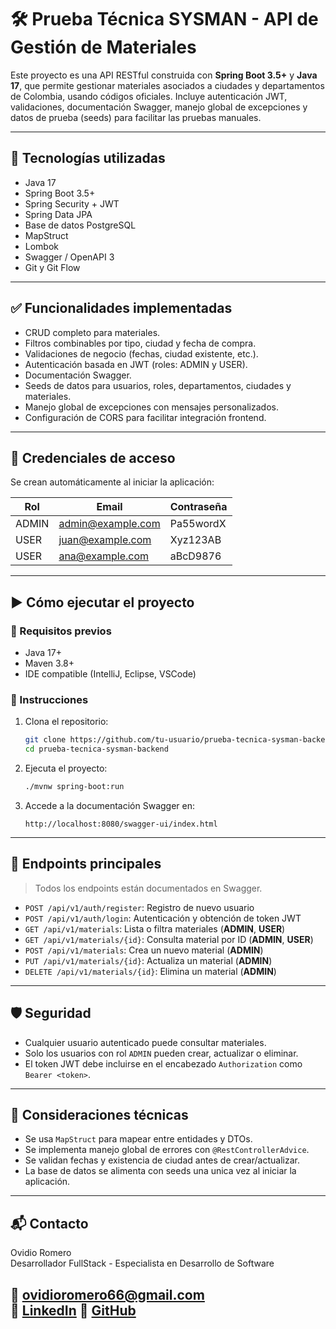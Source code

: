 # 🛠️ Prueba Técnica SYSMAN - API de Gestión de Materiales

Este proyecto es una API RESTful construida con **Spring Boot 3.5+** y **Java 17**, que permite gestionar materiales asociados a ciudades y departamentos de Colombia, usando códigos oficiales. Incluye autenticación JWT, validaciones, documentación Swagger, manejo global de excepciones y datos de prueba (seeds) para facilitar las pruebas manuales.

---

## 🚀 Tecnologías utilizadas

- Java 17
- Spring Boot 3.5+
- Spring Security + JWT
- Spring Data JPA
- Base de datos PostgreSQL
- MapStruct
- Lombok
- Swagger / OpenAPI 3
- Git y Git Flow

---

## ✅ Funcionalidades implementadas

- CRUD completo para materiales.
- Filtros combinables por tipo, ciudad y fecha de compra.
- Validaciones de negocio (fechas, ciudad existente, etc.).
- Autenticación basada en JWT (roles: ADMIN y USER).
- Documentación Swagger.
- Seeds de datos para usuarios, roles, departamentos, ciudades y materiales.
- Manejo global de excepciones con mensajes personalizados.
- Configuración de CORS para facilitar integración frontend.

---

## 🔐 Credenciales de acceso

Se crean automáticamente al iniciar la aplicación:

| Rol   | Email              | Contraseña |
|-------|--------------------|------------|
| ADMIN | admin@example.com  | Pa55wordX  |
| USER  | juan@example.com   | Xyz123AB   |
| USER  | ana@example.com    | aBcD9876   |

---

## ▶️ Cómo ejecutar el proyecto

### 🔧 Requisitos previos

- Java 17+
- Maven 3.8+
- IDE compatible (IntelliJ, Eclipse, VSCode)

### 🚦 Instrucciones

1. Clona el repositorio:
   ```bash
   git clone https://github.com/tu-usuario/prueba-tecnica-sysman-backend.git
   cd prueba-tecnica-sysman-backend
   ```

2. Ejecuta el proyecto:
   ```bash
   ./mvnw spring-boot:run
   ```

3. Accede a la documentación Swagger en:
   ```
   http://localhost:8080/swagger-ui/index.html
   ```

---

## 🧪 Endpoints principales

> Todos los endpoints están documentados en Swagger.

- `POST /api/v1/auth/register`: Registro de nuevo usuario
- `POST /api/v1/auth/login`: Autenticación y obtención de token JWT
- `GET /api/v1/materials`: Lista o filtra materiales (**ADMIN**, **USER**)
- `GET /api/v1/materials/{id}`: Consulta material por ID (**ADMIN**, **USER**)
- `POST /api/v1/materials`: Crea un nuevo material (**ADMIN**)
- `PUT /api/v1/materials/{id}`: Actualiza un material (**ADMIN**)
- `DELETE /api/v1/materials/{id}`: Elimina un material (**ADMIN**)

---

## 🛡️ Seguridad

- Cualquier usuario autenticado puede consultar materiales.
- Solo los usuarios con rol `ADMIN` pueden crear, actualizar o eliminar.
- El token JWT debe incluirse en el encabezado `Authorization` como `Bearer <token>`.

---

## 🧷 Consideraciones técnicas

- Se usa `MapStruct` para mapear entre entidades y DTOs.
- Se implementa manejo global de errores con `@RestControllerAdvice`.
- Se validan fechas y existencia de ciudad antes de crear/actualizar.
- La base de datos se alimenta con seeds una unica vez al iniciar la aplicación.

---

## 📬 Contacto

Ovidio Romero  
Desarrollador FullStack - Especialista en Desarrollo de Software

📧 ovidioromero66@gmail.com  
🔗 [LinkedIn](https://linkedin.com/in/ovidio-romero/)
🔗 [GitHub](https://github.com/ROGUEANOVI)
---
